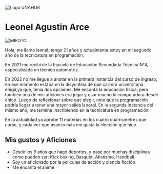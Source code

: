 ![Logo UNAHUR](./assets/UNAHUR.png)


# Leonel Agustin Arce

![MIFOTO](./assets/)


Hola, me llamo leonel, tengo 21 años y actualmente estoy en mi segundo año de la tecnicatura en programación.

En 2021 me recibi de la Escuela de Educación Secundaria Técnica N°4, especializada en técnico automotriz. 

En 2022 no me llegue a anotar en la primera instancia del curso de ingreso, en ese momento estaba en la disyuntiba de que carrera universitaria elegir,ya que, tenia dos opciones. Me encanta la educación fisica, pero también una de mis aficiones era jugar y usar mucho la computadora desde chico. Luego de reflexionar sobre que elegir, note que la programación podría llegar a tener una mayor salida laboral. En la segunda instancia del mismo año, me termine inscribiendo en la tecnicatura en programación.

En la actualidad ya aprobe 11 materias en los cuatro cuatrismetres que curse, y cada vez que avanzo más me gusta la elección que hice.

## Mis gustos y Aficiones
* Desde los 9 años que hago deportes, y pase por muchas disciplinas como pueden ser: Kick boxing, Basquet, Atletismo, Handball.
* Soy un aficionado por la peliculas de acción y ciencia ficción.
* Me encanta el anime.
